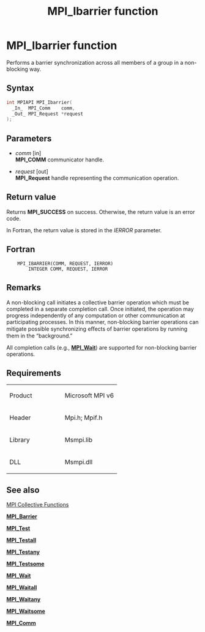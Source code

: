 ﻿---
title: MPI_Ibarrier function
TOCTitle: MPI_Ibarrier function
ms:assetid: F55E976F-7B43-4355-9471-F5DD66C64F4D
ms:mtpsurl: https://msdn.microsoft.com/en-us/library/Dn985827(v=VS.85)
ms:contentKeyID: 65288031
ms.date: 03/28/2018
mtps_version: v=VS.85
f1_keywords:
- MPI_IBARRIER
- mpif/MPI_Ibarrier
- mpi/MPI_IBARRIER
dev_langs:
- C++
- C
api_location:
- Msmpi.dll
api_name:
- MPI_Ibarrier
api_type:
- DLLExport
product:
- Windows
topic_type:
- apiref
- kbSyntax
product_family_name: VS
ROBOTS: INDEX,FOLLOW
---

# MPI\_Ibarrier function

Performs a barrier synchronization across all members of a group in a non-blocking way.

## Syntax

``` c++
int MPIAPI MPI_Ibarrier(
  _In_  MPI_Comm    comm,
  _Out_ MPI_Request *request
);
```

## Parameters

  - *comm* \[in\]  
    **MPI\_COMM** communicator handle.

  - *request* \[out\]  
    **MPI\_Request** handle representing the communication operation.

## Return value

Returns **MPI\_SUCCESS** on success. Otherwise, the return value is an error code.

In Fortran, the return value is stored in the *IERROR* parameter.

## Fortran

``` FORTRAN
    MPI_IBARRIER(COMM, REQUEST, IERROR)
        INTEGER COMM, REQUEST, IERROR
```

## Remarks

A non-blocking call initiates a collective barrier operation which must be completed in a separate completion call. Once initiated, the operation may progress independently of any computation or other communication at participating processes. In this manner, non-blocking barrier operations can mitigate possible synchronizing eﬀects of barrier operations by running them in the “background.”

All completion calls (e.g., [**MPI\_Wait**](mpi-wait-function.md)) are supported for non-blocking barrier operations.

## Requirements

<table>
<colgroup>
<col style="width: 50%" />
<col style="width: 50%" />
</colgroup>
<tbody>
<tr class="odd">
<td><p>Product</p></td>
<td><p>Microsoft MPI v6</p></td>
</tr>
<tr class="even">
<td><p>Header</p></td>
<td>Mpi.h;
Mpif.h</td>
</tr>
<tr class="odd">
<td><p>Library</p></td>
<td>Msmpi.lib</td>
</tr>
<tr class="even">
<td><p>DLL</p></td>
<td>Msmpi.dll</td>
</tr>
</tbody>
</table>


## See also

[MPI Collective Functions](mpi-collective-functions.md)

[**MPI\_Barrier**](mpi-barrier-function.md)

[**MPI\_Test**](mpi-test-function.md)

[**MPI\_Testall**](mpi-testall-function.md)

[**MPI\_Testany**](mpi-testany-function.md)

[**MPI\_Testsome**](mpi-testsome-function.md)

[**MPI\_Wait**](mpi-wait-function.md)

[**MPI\_Waitall**](mpi-waitall-function.md)

[**MPI\_Waitany**](mpi-waitany-function.md)

[**MPI\_Waitsome**](mpi-waitsome-function.md)

[**MPI\_Comm**](mpi-comm-enumeration.md)

